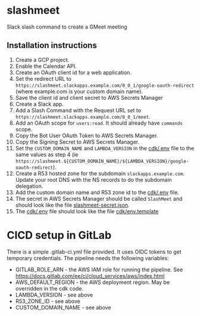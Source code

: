 # slashmeet
Slack slash command to create a GMeet meeting

## Installation instructions
1. Create a GCP project.
2. Enable the Calendar API.
3. Create an OAuth client id for a web application.
4. Set the redirect URL to `https://slashmeet.slackapps.example.com/0_0_1/google-oauth-redirect` (where example.com is your custom domain name).
5. Save the client id and client secret to AWS Secrets Manager
6. Create a Slack app.
7. Add a Slash Command with the Request URL set to `https://slashmeet.slackapps.example.com/0_0_1/meet`.
8. Add an OAuth scope for `users:read`.  It should already have `commands` scope.
9. Copy the Bot User OAuth Token to AWS Secrets Manager.
10. Copy the Signing Secret to AWS Secrets Manager.
11. Set the `CUSTOM_DOMAIN_NAME` and `LAMBDA_VERSION` in the [cdk/.env](cdk/env.template) file to the same values as step 4 (ie `https://slashmeet.${CUSTOM_DOMAIN_NAME}/${LAMBDA_VERSION}/google-oauth-redirect`).
12. Create a R53 hosted zone for the subdomain `slackapps.example.com`.  Update your root DNS with the NS records to do the subdomain delegation.
13. Add the custom domain name and R53 zone id to the [cdk/.env](cdk/env.template) file.
14. The secret in AWS Secrets Manager should be called `SlashMeet` and should look like the file [slashmeet-secret.json](slashmeet-secret.json).
15. The [cdk/.env](cdk/env.template) file should look like the file [cdk/env.template](cdk/env.template)

# CICD setup in GitLab
There is a simple .gitlab-ci.yml file provided.  It uses OIDC tokens to get temporary credentials.  The pipeline needs the following variables:
 - GITLAB_ROLE_ARN - the AWS IAM role for running the pipeline.  See https://docs.gitlab.com/ee/ci/cloud_services/aws/index.html
 - AWS_DEFAULT_REGION - the AWS deployment region.  May be overridden in the cdk code.
 - LAMBDA_VERSION - see above
 - R53_ZONE_ID - see above
 - CUSTOM_DOMAIN_NAME - see above